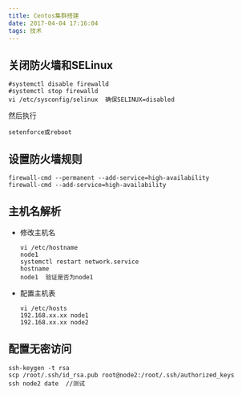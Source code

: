 ```yaml
---
title: Centos集群搭建
date: 2017-04-04 17:16:04
tags: 技术
---
```

## 关闭防火墙和SELinux
```
#systemctl disable firewalld
#systemctl stop firewalld
vi /etc/sysconfig/selinux  确保SELINUX=disabled
```
然后执行
```
setenforce或reboot
```
<!--more-->
## 设置防火墙规则
```
firewall-cmd --permanent --add-service=high-availability
firewall-cmd --add-service=high-availability
```
## 主机名解析
* 修改主机名
  ```
  vi /etc/hostname
  node1
  systemctl restart network.service
  hostname
  node1  验证是否为node1
  ```
* 配置主机表
  ```
  vi /etc/hosts
  192.168.xx.xx node1
  192.168.xx.xx node2
  ```
## 配置无密访问
```
ssh-keygen -t rsa
scp /root/.ssh/id_rsa.pub root@node2:/root/.ssh/authorized_keys
ssh node2 date  //测试
```